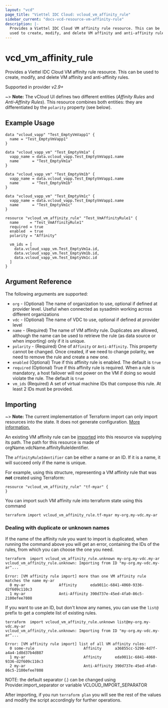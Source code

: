 ```yaml
---
layout: "vcd"
page_title: "Viettel IDC Cloud: vcloud_vm_affinity_rule"
sidebar_current: "docs-vcd-resource-vm-affinity-rule"
description: |-
  Provides a Viettel IDC Cloud VM affinity rule resource. This can be
  used to create, modify, and delete VM affinity and anti-affinity rules.
---
```


# vcd\_vm\_affinity\_rule

Provides a Viettel IDC Cloud VM affinity rule resource. This can be
used to create, modify, and delete VM affinity and anti-affinity rules.

Supported in provider *v2.9+*

~> **Note:** The vCloud UI defines two different entities (*Affinity Rules* and *Anti-Affinity Rules*). This resource combines both
entities: they are differentiated by the `polarity` property (see below).

## Example Usage

```hcl
data "vcloud_vapp" "Test_EmptyVmVapp1" {
  name = "Test_EmptyVmVapp1"
}

data "vcloud_vapp_vm" "Test_EmptyVm1a" {
  vapp_name = data.vcloud_vapp.Test_EmptyVmVapp1.name
  name      = "Test_EmptyVm1a"
}

data "vcloud_vapp_vm" "Test_EmptyVm1b" {
  vapp_name = data.vcloud_vapp.Test_EmptyVmVapp1.name
  name      = "Test_EmptyVm1b"
}

data "vcloud_vapp_vm" "Test_EmptyVm1c" {
  vapp_name = data.vcloud_vapp.Test_EmptyVmVapp1.name
  name      = "Test_EmptyVm1c"
}

resource "vcloud_vm_affinity_rule" "Test_VmAffinityRule1" {
  name     = "Test_VmAffinityRule1"
  required = true
  enabled  = true
  polarity = "Affinity"

  vm_ids = [
    data.vcloud_vapp_vm.Test_EmptyVm1a.id,
    data.vcloud_vapp_vm.Test_EmptyVm1b.id,
    data.vcloud_vapp_vm.Test_EmptyVm1c.id
  ]
}
```
## Argument Reference

The following arguments are supported:

* `org` - (Optional) The name of organization to use, optional if defined at provider level. Useful when connected as sysadmin working across different organizations
* `vdc` - (Optional) The name of VDC to use, optional if defined at provider level
* `name` - (Required) The name of VM affinity rule. Duplicates are allowed, although the name can be used to retrieve
  the rule (as data source or when importing) only if it is unique.
* `polarity` - (Required) One of `Affinity` or `Anti-Affinity`. This property cannot be changed. Once created, if we
   need to change polarity, we need to remove the rule and create a new one.
* `enabled` (Optional) True if this affinity rule is enabled. The default is `true`
* `required` (Optional) True if this affinity rule is required. When a rule is mandatory, a host failover will not 
   power on the VM if doing so would violate the rule. The default is `true`
* `vm_ids` (Required) A set of virtual machine IDs that compose this rule. At least 2 IDs must be provided.

## Importing

~> **Note:** The current implementation of Terraform import can only import resources into the state. It does not generate
configuration. [More information.][docs-import]

An existing VM affinity rule can be [imported][docs-import] into this resource via supplying its path.
The path for this resource is made of orgName.vdcName.affinityRuleIdentifier.

The `affinityRuleIdentifier` can be either a name or an ID. If it is a name, it will succeed only if the name is unique.

For example, using this structure, representing a VM affinity rule that was **not** created using Terraform:

```hcl
resource "vcloud_vm_affinity_rule" "tf-myar" {
}
```

You can import such VM affinity rule into terraform state using this command

```
terraform import vcloud_vm_affinity_rule.tf-myar my-org.my-vdc.my-ar
```

### Dealing with duplicate or unknown names

If the name of the affinity rule you want to import is duplicated, when running the command above you will get an error,
containing the IDs of the rules, from which you can choose the one you need.

```
terraform  import vcloud_vm_affinity_rule.unknown my-org.my-vdc.my-ar
vcloud_vm_affinity_rule.unknown: Importing from ID "my-org.my-vdc.my-ar"...

Error: [VM affinity rule import] more than one VM affinity rule matches the name my-ar
  0 my-ar               Affinity      eda9011c-6841-4060-9336-d2f609c110c3
  1 my-ar               Anti-Affinity 390d737e-45ed-4fa0-86c5-2100efee7808
```

If you want to use an ID, but don't know any names, you can use the `list@` prefix to get a complete list of existing
rules.

```
terraform  import vcloud_vm_affinity_rule.unknown list@my-org.my-vdc.my-ar
vcloud_vm_affinity_rule.unknown: Importing from ID "my-org.my-vdc.my-ar"...

Error: [VM affinity rule import] list of all VM affinity rules:
  0 some-rule                      Affinity      a36855cc-5290-4d7f-a4a4-1d8d37b4d887
  1 my-ar                          Affinity      eda9011c-6841-4060-9336-d2f609c110c3
  2 my-ar                          Anti-Affinity 390d737e-45ed-4fa0-86c5-2100efee7808
```

NOTE: the default separator (.) can be changed using Provider.import_separator or variable VCLOUD_IMPORT_SEPARATOR

[docs-import]:https://www.terraform.io/docs/import/

After importing, if you run `terraform plan` you will see the rest of the values and modify the script accordingly for
further operations.
